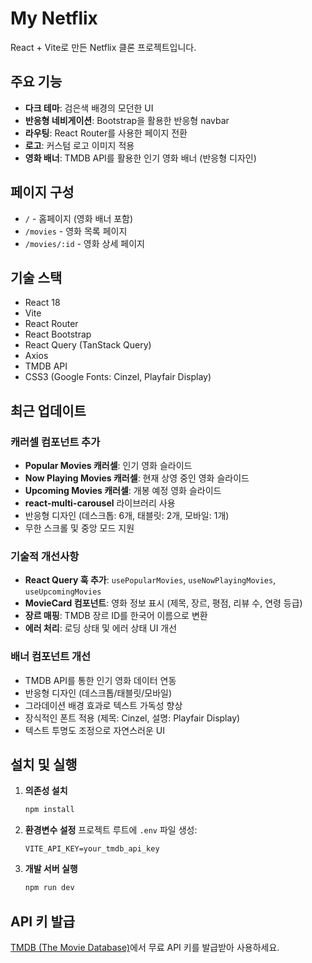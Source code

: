 # My Netflix

React + Vite로 만든 Netflix 클론 프로젝트입니다.

## 주요 기능

- **다크 테마**: 검은색 배경의 모던한 UI
- **반응형 네비게이션**: Bootstrap을 활용한 반응형 navbar
- **라우팅**: React Router를 사용한 페이지 전환
- **로고**: 커스텀 로고 이미지 적용
- **영화 배너**: TMDB API를 활용한 인기 영화 배너 (반응형 디자인)

## 페이지 구성

- `/` - 홈페이지 (영화 배너 포함)
- `/movies` - 영화 목록 페이지
- `/movies/:id` - 영화 상세 페이지

## 기술 스택

- React 18
- Vite
- React Router
- React Bootstrap
- React Query (TanStack Query)
- Axios
- TMDB API
- CSS3 (Google Fonts: Cinzel, Playfair Display)

## 최근 업데이트

### 캐러셀 컴포넌트 추가
- **Popular Movies 캐러셀**: 인기 영화 슬라이드
- **Now Playing Movies 캐러셀**: 현재 상영 중인 영화 슬라이드  
- **Upcoming Movies 캐러셀**: 개봉 예정 영화 슬라이드
- **react-multi-carousel** 라이브러리 사용
- 반응형 디자인 (데스크톱: 6개, 태블릿: 2개, 모바일: 1개)
- 무한 스크롤 및 중앙 모드 지원

### 기술적 개선사항
- **React Query 훅 추가**: `usePopularMovies`, `useNowPlayingMovies`, `useUpcomingMovies`
- **MovieCard 컴포넌트**: 영화 정보 표시 (제목, 장르, 평점, 리뷰 수, 연령 등급)
- **장르 매핑**: TMDB 장르 ID를 한국어 이름으로 변환
- **에러 처리**: 로딩 상태 및 에러 상태 UI 개선

### 배너 컴포넌트 개선
- TMDB API를 통한 인기 영화 데이터 연동
- 반응형 디자인 (데스크톱/태블릿/모바일)
- 그라데이션 배경 효과로 텍스트 가독성 향상
- 장식적인 폰트 적용 (제목: Cinzel, 설명: Playfair Display)
- 텍스트 투명도 조정으로 자연스러운 UI

## 설치 및 실행

1. **의존성 설치**
   ```bash
   npm install
   ```

2. **환경변수 설정**
   프로젝트 루트에 `.env` 파일 생성:
   ```
   VITE_API_KEY=your_tmdb_api_key
   ```

3. **개발 서버 실행**
   ```bash
   npm run dev
   ```

## API 키 발급
[TMDB (The Movie Database)](https://www.themoviedb.org/settings/api)에서 무료 API 키를 발급받아 사용하세요.


